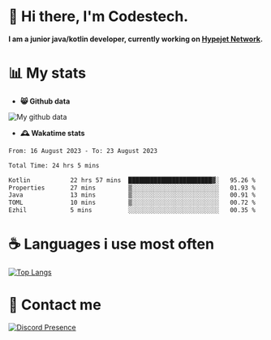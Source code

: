 # 👋 Hi there, I'm Codestech.
**I am a junior java/kotlin developer, currently working on [Hypejet Network](https://github.com/Hypejet).**

# 📊 My stats
- **😸 Github data**

![My github data](https://github-readme-stats.vercel.app/api?username=Codestech1&count_private=true&include_all_commits=true&theme=codeSTACKr)

- **🕰️ Wakatime stats**
<!--START_SECTION:waka-->

```txt
From: 16 August 2023 - To: 23 August 2023

Total Time: 24 hrs 5 mins

Kotlin           22 hrs 57 mins  ███████████████████████▓░   95.26 %
Properties       27 mins         ▒░░░░░░░░░░░░░░░░░░░░░░░░   01.93 %
Java             13 mins         ▒░░░░░░░░░░░░░░░░░░░░░░░░   00.91 %
TOML             10 mins         ▒░░░░░░░░░░░░░░░░░░░░░░░░   00.72 %
Ezhil            5 mins          ░░░░░░░░░░░░░░░░░░░░░░░░░   00.35 %
```

<!--END_SECTION:waka-->

# ☕ Languages i use most often
[![Top Langs](https://github-readme-stats.vercel.app/api/top-langs/?username=Codestech1&layout=compact&langs_count=8&exclude_repo=window5000.github.io&theme=codeSTACKr)](https://github.com/anuraghazra/github-readme-stats)

# 💬 Contact me
[![Discord Presence](https://lanyard.cnrad.dev/api/650718742157852740)](https://discord.com/users/650718742157852740)
</br>
